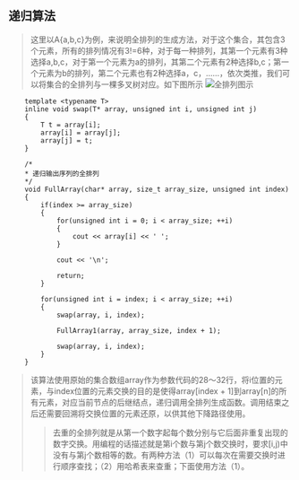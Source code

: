 ## 递归算法 ##
> 这里以A{a,b,c}为例，来说明全排列的生成方法，对于这个集合，其包含3个元素，所有的排列情况有3!=6种，对于每一种排列，其第一个元素有3种选择a,b,c，对于第一个元素为a的排列，其第二个元素有2种选择b,c；第一个元素为b的排列，第二个元素也有2种选择a，c，……，依次类推，我们可以将集合的全排列与一棵多叉树对应。如下图所示
![全排列图示](http://hi.csdn.net/attachment/201112/15/0_1323938241foiZ.gif)
```
    template <typename T>
    inline void swap(T* array, unsigned int i, unsigned int j)
    {
        T t = array[i];
        array[i] = array[j];
        array[j] = t;
    }

    /*
    * 递归输出序列的全排列
    */
    void FullArray(char* array, size_t array_size, unsigned int index)
    {
        if(index >= array_size)
        {
            for(unsigned int i = 0; i < array_size; ++i)
            {
                cout << array[i] << ' ';
            }

            cout << '\n';

            return;
        }

        for(unsigned int i = index; i < array_size; ++i)
        {
            swap(array, i, index);

            FullArray1(array, array_size, index + 1);

            swap(array, i, index);
        }
    }
```
> 该算法使用原始的集合数组array作为参数代码的28～32行，将i位置的元素，与index位置的元素交换的目的是使得array[index + 1]到array[n]的所有元素，对应当前节点的后继结点，递归调用全排列生成函数。调用结束之后还需要回溯将交换位置的元素还原，以供其他下降路径使用。
>> 去重的全排列就是从第一个数字起每个数分别与它后面非重复出现的数字交换。用编程的话描述就是第i个数与第j个数交换时，要求[i,j)中没有与第j个数相等的数。有两种方法（1）可以每次在需要交换时进行顺序查找；（2）用哈希表来查重；下面使用方法（1）。